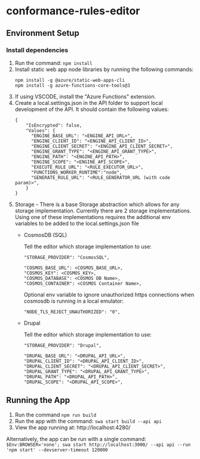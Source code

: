 # conformance-rules-editor

## Environment Setup 

### Install dependencies
1. Run the command: `npm install`
2. Install static web app node libraries by running the following commands:
    ```
    npm install -g @azure/static-web-apps-cli
    npm install -g azure-functions-core-tools@3
    ```
3. If using VSCODE, install the "Azure Functions" extension.
4. Create a local.settings.json in the API folder to support local development of the API. It should contain the following values:
    ```
    {
        "IsEncrypted": false,
        "Values": {
          "ENGINE_BASE_URL": "<ENGINE_API_URL>",
          "ENGINE_CLIENT_ID": "<ENGINE_API_CLIENT_ID>",
          "ENGINE_CLIENT_SECRET": "<ENGINE_API_CLIENT_SECRET>",
          "ENGINE_GRANT_TYPE": "<ENGINE_API_GRANT_TYPE>",
          "ENGINE_PATH": "<ENGINE_API_PATH>",
          "ENGINE_SCOPE": "<ENGINE_API_SCOPE>",
          "EXECUTE_RULE_URL": "<RULE_EXECUTOR_URL>",
          "FUNCTIONS_WORKER_RUNTIME":"node",
          "GENERATE_RULE_URL": "<RULE_GENERATOR_URL (with code param)>",
        }
    }
    ```
5. Storage - There is a base Storage abstraction which allows for any storage implementation. Currently there are 2 storage implementations. Using one of these implementations requires the additional env variables to be added to the local.settings.json file    
   - CosmosDB (SQL)

     Tell the editor which storage implementation to use:
     ```
     "STORAGE_PROVIDER": "CosmosSQL",
     ```
     ```
     "COSMOS_BASE_URL": <COSMOS_BASE_URL>,
     "COSMOS_KEY": <COSMOS_KEY>,
     "COSMOS_DATABASE": <COSMOS DB Name>,
     "COSMOS_CONTAINER": <COSMOS Container Name>,
     ```
     Optional env variable to ignore unauthorized https connections when cosmosdb is running in a local emulator: 
     ```
     "NODE_TLS_REJECT_UNAUTHORIZED": "0",
     ```
   - Drupal
   
     Tell the editor which storage implementation to use:
     ```
     "STORAGE_PROVIDER": "Drupal",
     ```
     ```
     "DRUPAL_BASE_URL": "<DRUPAL_API_URL>",
     "DRUPAL_CLIENT_ID": "<DRUPAL_API_CLIENT_ID>",
     "DRUPAL_CLIENT_SECRET": "<DRUPAL_API_CLIENT_SECRET>",
     "DRUPAL_GRANT_TYPE": "<DRUPAL_API_GRANT_TYPE>",
     "DRUPAL_PATH": "<DRUPAL_API_PATH>",
     "DRUPAL_SCOPE": "<DRUPAL_API_SCOPE>",
     ```

## Running the App

1. Run the command `npm run build`
2. Run the app with the command: `swa start build --api api`
3. View the app running at: http://localhost:4280/

Alternatively, the app can be run with a single command: `$Env:BROWSER='none'; swa start http://localhost:3000/ --api api --run 'npm start' --devserver-timeout 120000`
